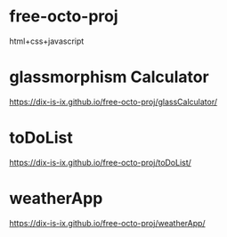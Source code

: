 # free-octo-proj
html+css+javascript

# glassmorphism Calculator
https://dix-is-ix.github.io/free-octo-proj/glassCalculator/

# toDoList
https://dix-is-ix.github.io/free-octo-proj/toDoList/

# weatherApp
https://dix-is-ix.github.io/free-octo-proj/weatherApp/
